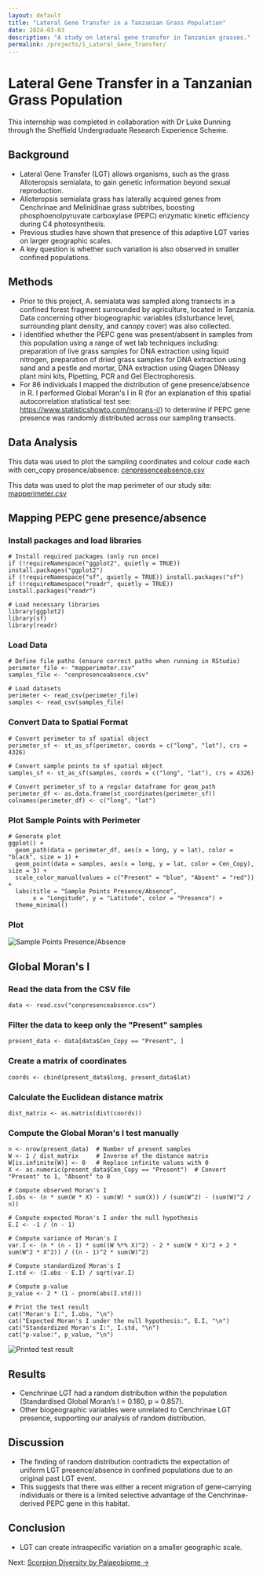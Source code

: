 ```yaml
---
layout: default
title: "Lateral Gene Transfer in a Tanzanian Grass Population"
date: 2024-03-03
description: "A study on lateral gene transfer in Tanzanian grasses."
permalink: /projects/1_Lateral_Gene_Transfer/
---
```


# Lateral Gene Transfer in a Tanzanian Grass Population

This internship was completed in collaboration with Dr Luke Dunning through the Sheffield Undergraduate Research Experience Scheme.

## Background

- Lateral Gene Transfer (LGT) allows organisms, such as the grass Alloteropsis semialata, to gain genetic
information beyond sexual reproduction.
- Alloteropsis semialata grass has laterally acquired genes from Cenchrinae and Melinidinae
grass subtribes, boosting phosphoenolpyruvate carboxylase (PEPC) enzymatic kinetic efficiency
during C4 photosynthesis.
- Previous studies have shown that presence of this adaptive LGT varies on
larger geographic scales.
- A key question is whether such variation is also observed in smaller
confined populations.

## Methods
- Prior to this project, A. semialata was sampled along transects in a confined forest fragment surrounded by agriculture, located in Tanzania. Data concerning other biogeographic variables (disturbance level, surrounding plant density, and canopy cover) was also collected.
- I identified whether the PEPC gene was present/absent in samples from this population using a range of wet lab techniques including: preparation of live grass samples for DNA extraction using liquid nitrogen, preparation of dried grass samples for DNA extraction using sand and a pestle and mortar, DNA extraction using Qiagen DNeasy plant mini kits, Pipetting, PCR and Gel Electrophoresis.
- For 86 individuals I mapped the distribution of gene presence/absence in R. I performed Global Moran's I in R (for an explanation of this spatial autocorrelation statistical test see: https://www.statisticshowto.com/morans-i/) to determine if PEPC gene presence was randomly distributed across our sampling transects.

## Data Analysis

This data was used to plot the sampling coordinates and colour code each with cen_copy presence/absence: [cenpresenceabsence.csv](https://raw.githubusercontent.com/avb279/avb279.github.io/main/_projects/1_cenpresenceabsence.csv)

This data was used to plot the map perimeter of our study site: [mapperimeter.csv](https://raw.githubusercontent.com/avb279/avb279.github.io/main/_projects/1_mapperimeter.csv)

## Mapping PEPC gene presence/absence

### Install packages and load libraries

```
# Install required packages (only run once)
if (!requireNamespace("ggplot2", quietly = TRUE)) install.packages("ggplot2")
if (!requireNamespace("sf", quietly = TRUE)) install.packages("sf")
if (!requireNamespace("readr", quietly = TRUE)) install.packages("readr")

# Load necessary libraries
library(ggplot2)
library(sf)
library(readr)
```

### **Load Data**

```
# Define file paths (ensure correct paths when running in RStudio)
perimeter_file <- "mapperimeter.csv"
samples_file <- "cenpresenceabsence.csv"

# Load datasets
perimeter <- read_csv(perimeter_file)
samples <- read_csv(samples_file)
```

### **Convert Data to Spatial Format**

```
# Convert perimeter to sf spatial object
perimeter_sf <- st_as_sf(perimeter, coords = c("long", "lat"), crs = 4326)

# Convert sample points to sf spatial object
samples_sf <- st_as_sf(samples, coords = c("long", "lat"), crs = 4326)

# Convert perimeter_sf to a regular dataframe for geom_path
perimeter_df <- as.data.frame(st_coordinates(perimeter_sf))
colnames(perimeter_df) <- c("long", "lat")
```

### **Plot Sample Points with Perimeter**

```
# Generate plot
ggplot() +
  geom_path(data = perimeter_df, aes(x = long, y = lat), color = "black", size = 1) +  
  geom_point(data = samples, aes(x = long, y = lat, color = Cen_Copy), size = 3) +  
  scale_color_manual(values = c("Present" = "blue", "Absent" = "red")) +
  labs(title = "Sample Points Presence/Absence",
       x = "Longitude", y = "Latitude", color = "Presence") +
  theme_minimal()
```
### Plot

![Sample Points Presence/Absence](https://raw.githubusercontent.com/avb279/avb279.github.io/main/_projects/1_plotted_map.png)

## Global Moran's I

### Read the data from the CSV file
```
data <- read.csv("cenpresenceabsence.csv")
```

### Filter the data to keep only the "Present" samples
```
present_data <- data[data$Cen_Copy == "Present", ]
```
### Create a matrix of coordinates
```
coords <- cbind(present_data$long, present_data$lat)
```

### Calculate the Euclidean distance matrix
```
dist_matrix <- as.matrix(dist(coords))
```
### Compute the Global Moran's I test manually
```
n <- nrow(present_data)  # Number of present samples
W <- 1 / dist_matrix     # Inverse of the distance matrix
W[is.infinite(W)] <- 0   # Replace infinite values with 0
X <- as.numeric(present_data$Cen_Copy == "Present")  # Convert "Present" to 1, "Absent" to 0

# Compute observed Moran's I
I.obs <- (n * sum(W * X) - sum(W) * sum(X)) / (sum(W^2) - (sum(W)^2 / n))

# Compute expected Moran's I under the null hypothesis
E.I <- -1 / (n - 1)

# Compute variance of Moran's I
var.I <- (n * (n - 1) * sum((W %*% X)^2) - 2 * sum(W * X)^2 + 2 * sum(W^2 * X^2)) / ((n - 1)^2 * sum(W)^2)

# Compute standardized Moran's I
I.std <- (I.obs - E.I) / sqrt(var.I)

# Compute p-value
p_value <- 2 * (1 - pnorm(abs(I.std)))

# Print the test result
cat("Moran's I:", I.obs, "\n")
cat("Expected Moran's I under the null hypothesis:", E.I, "\n")
cat("Standardized Moran's I:", I.std, "\n")
cat("p-value:", p_value, "\n")
```
![Printed test result](https://raw.githubusercontent.com/avb279/avb279.github.io/main/_projects/1_Global_Morans_results.png)

## Results
- Cenchrinae LGT had a random distribution within the population (Standardised Global Moran’s I = 0.180, p = 0.857).
- Other biogeographic variables were unrelated to Cenchrinae LGT presence, supporting our analysis of random distribution.

## Discussion
- The finding of random distribution contradicts the expectation of uniform LGT presence/absence in confined populations due to an original past LGT event.
- This suggests that there was either a recent migration of gene-carrying individuals or there is a limited selective advantage of the Cenchrinae-derived PEPC gene in this habitat.

## Conclusion
- LGT can create intraspecific variation on a smaller geographic scale.

Next: [Scorpion Diversity by Palaeobiome →](https://avb279.github.io/projects/2_Scorpion_diversity_palaeobiome/)

